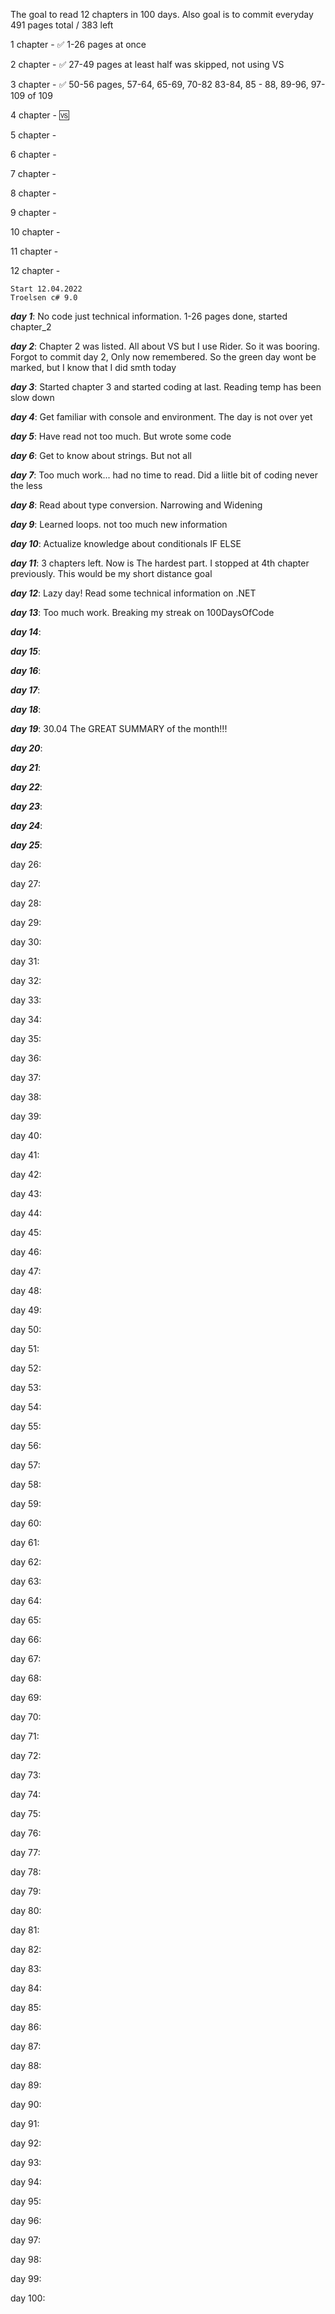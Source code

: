 
The goal to read 12 chapters in 100 days. Also goal is to commit everyday
491 pages total / 383 left

1 chapter - ✅️ 1-26 pages at once

2 chapter - ✅️ 27-49 pages at least half was skipped, not using VS

3 chapter - ✅    50-56 pages, 57-64, 65-69, 70-82 83-84, 85 - 88, 89-96, 97-109 of 109

4 chapter - 🆚    

5 chapter - 

6 chapter - 

7 chapter - 

8 chapter - 

9 chapter - 

10 chapter - 

11 chapter - 

12 chapter - 

    Start 12.04.2022
    Troelsen c# 9.0

***day 1***:  No code just technical information. 1-26 pages done, started chapter_2

***day 2***:  Chapter 2 was listed. All about VS but I use Rider. So it was booring. Forgot to commit day 2, Only now remembered. So the green day wont be marked, but I know that I did smth today

***day 3***:  Started chapter 3 and started coding at last. Reading temp has been slow down

***day 4***:  Get familiar with console and environment. The day is not over yet

***day 5***:  Have read not too much. But wrote some code

***day 6***:  Get to know about strings. But not all 

***day 7***:  Too much work... had no time to read. Did a liitle bit of coding never the less

***day 8***:  Read about type conversion. Narrowing and Widening

***day 9***:  Learned loops. not too much new information

***day 10***: Actualize knowledge about conditionals IF ELSE

***day 11***: 3 chapters left. Now is The hardest part. I stopped at 4th chapter previously. This would be my short distance goal

***day 12***: Lazy day! Read some technical information on .NET

***day 13***: Too much work. Breaking my streak on 100DaysOfCode

***day 14***: 

***day 15***:

***day 16***:

***day 17***:

***day 18***:

***day 19***: 30.04 The GREAT SUMMARY of the month!!!

***day 20***:

***day 21***:

***day 22***:

***day 23***:

***day 24***:

***day 25***:

day 26:

day 27:

day 28:

day 29:

day 30:

day 31:

day 32:

day 33:

day 34:

day 35:

day 36:

day 37:

day 38:

day 39:

day 40:

day 41:

day 42:

day 43:

day 44:

day 45:

day 46:

day 47:

day 48:

day 49:

day 50:

day 51:

day 52:

day 53:

day 54:

day 55:

day 56:

day 57:

day 58:

day 59:

day 60:

day 61:

day 62:

day 63:

day 64:

day 65:

day 66:

day 67:

day 68:

day 69:

day 70:

day 71:

day 72:

day 73:

day 74:

day 75:

day 76:

day 77:

day 78:

day 79:

day 80:

day 81:

day 82:

day 83:

day 84:

day 85:

day 86:

day 87:

day 88:

day 89:

day 90:

day 91:

day 92:

day 93:

day 94:

day 95:

day 96:

day 97:

day 98:

day 99:

day 100:
